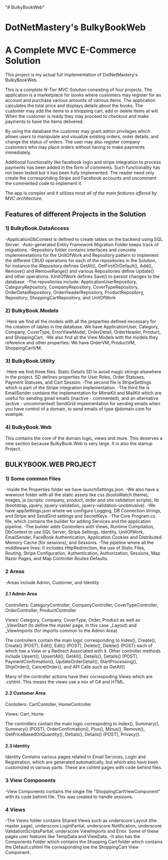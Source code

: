 "# BulkyBookWeb" 

# DotNetMastery's BulkyBookWeb
# A Complete MVC E-Commerce Solution

This project is my actual full implementation of DotNetMastery's BulkyBookWeb.

This is a *complete N-Tier MVC Solution* consisting of four projects. The application is a marketplace for books where customers may register for an account and purchase various amounts of various items. The application calculates the total price and displays details about the books. The customer may add the items to a shopping cart, add or delete items at will. When the customer is ready they may proceed to checkout and make payments to have the items delivered.

By using the database the customer may grant admin privileges which allows users to manipulate and visualize existing orders, order details, and change the status of orders. The user may also register company customers who may place orders without having to make payments immediately.

Additional functionality like facebook login and stripe integration to process payments has been added in the form of comments. Such functionality has not been tested but it has been fully implemented. The reader need only create the corresponding Stripe and Facebook accounts and uncomment the commented code to implement it.

The app is complex and it utilizes *most all of the main features offered by MVC architecture.*

## Features of different Projects in the Solution

### 1) BulkyBook.DataAccess

-ApplicationDbContext is defined to create tables on the backend using SQL Server.
-Auto-generated Entity Framework Migration Folder keeps track of migrations.
-Repository folder contains interfaces and concrete implemenetations for the UnitOfWork and Repository pattern to implement the different CRUD operations for each of the repositories in the Solution, for instance the IRepository defines GetAll(), GetFirstOrDefault(), Add(), Remove() and RemoveRange() and various Repositories define Update() and other operations. IUnitOfWork defines Save() to persist changes to the database.
	-The repositories include: ApplicationUserRepository, CategoryRepository, CompanyRepository, CoverTypeRepository, OrderDetailRepository, OrderHeaderRepository, ProductRepository, Repository, ShoppingCartRepository, and UnitOfWork

### 2) BulkyBook.Models

-Here we find all the models with all the properties defined necessary for the creation of tables in the database. We have ApplicationUser, Category, Company, CoverType, ErrorViewModel, OrderDetail, OrderHeader, Product, and ShoppingCart.
-We also find all the View Models with the models they reference and other properties: We have OrderVM, ProductVM, ShoppingCartVM.

### 3) BulkyBook.Utility

-Here we find three files. Static Details SD to avoid magic strings elsewhere in the project. SD defines properties for User Roles, Order Statuses, Payment Statuses, and Cart Session.
-The second file is StripeSettings which is part of the Stripe integration implementation.
-The third file is EmailSender contains the implementation for MimeKit and MailKit which are useful for sending gmail emails (inactive - commented), and an alternative (active - uncommented) SendGrid implementation for sending emails when you have control of a domain, to send emails of type @domain.com for example.

### 4) BulkyBook.Web

This contains the core of the domain logic, views and more. This deserves a new section because BulkyBook.Web is very large. It is also the startup Project.


## BULKYBOOK.WEB PROJECT

### 1) Some common Files

-Inside the Properties folder we have launchSettings.json. 
-We also have a wwwroot folder with all the static assets like css (bootsWatch theme), images, js (scripts: company, product, order and site validation scripts), lib (bootstrap, jquery, jquery-validation, jquery-validation-unobtrusive).
-We have appSettings.json where we configure Logging, DB Connection strings, and Stripe and SendGrid settings and SecretKeys.
-The Core Program.cs file, which contains the builder for adding Services and the application pipeline.
	-The builder adds Controllers with Views, Runtime Compilation, DbContext to use SQL Server, Stripe Settings, Identity, UnitOfWork, EmailSender, FaceBook Authentication, Application Cookies and Distributed Memory Cache (for sessions), and Sessions.
	-The pipeline where all the middleware lives: It includes HttpRedriection, the use of Static Files, Routing, Stripe Configuration, Authentication, Authorization, Sessions, Map Razor Pages, and Map Controller Routes Defaults.


### 2 Areas

-Areas include Admin, Customer, and Identity

#### 2.1 Admin Area

Controllers: CategoryController, CompanyController, CoverTypeController, OrderController, ProductController

Views: Category, Company, CoverType, Order, Product as well as _ViewStart (to define the master page, in this case _Layout) and _ViewImports (for imports common to the Admin Area)

The controllers contain the main logic corresponding to Index(), Create(), Create() (POST), Edit(), Edit() (POST), Delete(), Delete() (POST) each of which has a View or a Redirect Associated with it. Other controller methods include Upsert(), UpsertAll(), GetAll(), Details(), Details() (POST), PaymentConfirmation(), UpdateOrderDetail(), StartProcessing(), ShipOrder(), CancelOrder(), and API Calls such as GetAll()

Many of the controller actions have their correspoding Views which are .cshtml. This means the views use a mix of C# and HTML.

#### 2.2 Customer Area

Contollers: CartContoller, HomeController

Views: Cart, Home

The controllers contain the main logic correspoding to Index(), Summary(), Summary() (POST), OrderConfirmation(), Plus(), Minus(), Remove(), GetPriceBasedOnQuantity(), Detials(), Details() (POST), Privacy().

#### 2.3 Identity

Identity Contains various pages related to Email Services, Login and Registration, which are generated automatically, but which also have been customized in various parts. These are cshtml pages with code behind files.

### 3 View Components

-View Components contains the single file "ShoppingCartViewComponent" with its code behind file. This was created to handle sessions.

### 4 Views

-The Views folder contains Shared Views such as underscore Layout (the master page), underscore LoginPartial, underscore Notification, underscore ValidationScriptsPartial, underscore ViewImports and Error. Some of these pages user features like TempData and ViewData.
-It also has the Components Folder which contains the Shopping Cart folder which contains the Default.cshtml file corresponding toe the ShoppingCart View Component.

